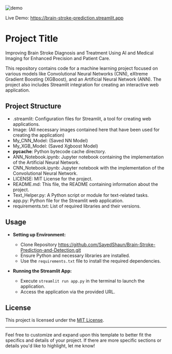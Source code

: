 ![demo](https://github.com/SayedShaun/Brain-Stroke-Prediction-and-Detection/assets/126845316/2f8eef47-5bbc-4717-954f-f4af9bbcd45b)

Live Demo: https://brain-stroke-prediction.streamlit.app

# Project Title
Improving Brain Stroke Diagnosis and Treatment Using AI and Medical Imaging for Enhanced Precision and Patient Care.

This repository contains code for a machine learning project focused on various models like Convolutional Neural Networks (CNN), eXtreme Gradient Boosting (XGBoost), and an Artificial Neural Network (ANN). The project also includes Streamlit integration for creating an interactive web application.

## Project Structure

- .streamlit: Configuration files for Streamlit, a tool for creating web applications.
- Image: (All necessary images contained here that have been used for creating the application)
- My_CNN_Model: (Saved NN Model)
- My_XGB_Model: (Saved Xgboost Model)
- __pycache__: Python bytecode cache directory.
- ANN_Notebook.ipynb: Jupyter notebook containing the implementation of the Artificial Neural Network.
- CNN_Notebook.ipynb: Jupyter notebook with the implementation of the Convolutional Neural Network.
- LICENSE: MIT License for the project.
- README.md: This file, the README containing information about the project.
- Text_Helper.py: A Python script or module for text-related tasks.
- app.py: Python file for the Streamlit web application.
- requirements.txt: List of required libraries and their versions.

## Usage

- **Setting up Environment:**
  - Clone Repository https://github.com/SayedShaun/Brain-Stroke-Prediction-and-Detection.git
  - Ensure Python and necessary libraries are installed.
  - Use the `requirements.txt` file to install the required dependencies.

- **Running the Streamlit App:**
  - Execute `streamlit run app.py` in the terminal to launch the application.
  - Access the application via the provided URL.

## License

This project is licensed under the [MIT License](./LICENSE).

---

Feel free to customize and expand upon this template to better fit the specifics and details of your project. If there are more specific sections or details you'd like to highlight, let me know!
